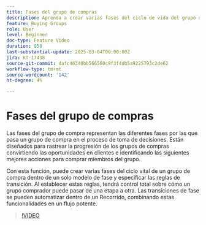 ```yaml
---
title: Fases del grupo de compras
description: Aprenda a crear varias fases del ciclo de vida del grupo de compra dentro de un modelo de una sola fase y a especificar las reglas de transición, lo que le proporciona un control completo sobre cómo un grupo de compra puede pasar de una fase a otra.
feature: Buying Groups
role: User
level: Beginner
doc-type: Feature Video
duration: 958
last-substantial-update: 2025-03-04T00:00:00Z
jira: KT-17438
source-git-commit: dafc46340bb566560c9f3f4db5a9225793c2de62
workflow-type: tm+mt
source-wordcount: '142'
ht-degree: 4%

---
```



# Fases del grupo de compras

Las fases del grupo de compra representan las diferentes fases por las que pasa un grupo de compra en el proceso de toma de decisiones. Están diseñados para rastrear la progresión de los grupos de compras convirtiendo las oportunidades en clientes e identificando las siguientes mejores acciones para comprar miembros del grupo.

Con esta función, puede crear varias fases del ciclo vital de un grupo de compra dentro de un solo modelo de fase y especificar las reglas de transición. Al establecer estas reglas, tendrá control total sobre cómo un grupo comprador puede pasar de una etapa a otra. Las transiciones de fase se pueden automatizar dentro de un Recorrido, combinando estas funcionalidades en un flujo potente.

>[!VIDEO](https://video.tv.adobe.com/v/3448697/?learn=on&enablevpops&captions=spa)
